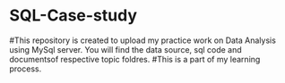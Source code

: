 # SQL-Case-study
#This repository is created to upload my practice work on Data Analysis using MySql server. You will find the data source, sql code and documentsof respective topic foldres.
#This is a part of my learning process.
